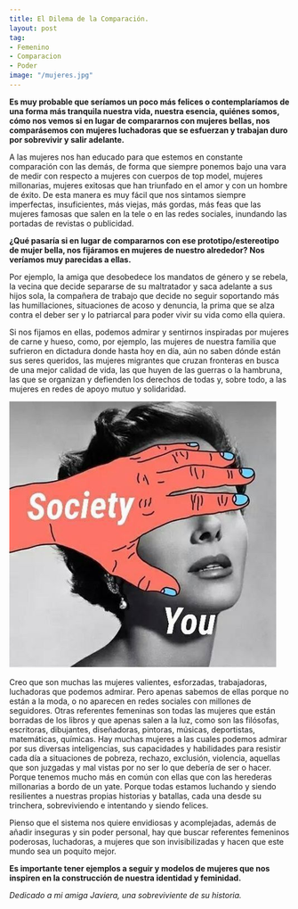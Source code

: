 ```yaml
---
title: El Dilema de la Comparación.
layout: post
tag:
- Femenino
- Comparacion
- Poder
image: "/mujeres.jpg"
---
```


**Es muy probable que seríamos un poco más felices o contemplaríamos de una forma más tranquila nuestra vida, nuestra esencia, quiénes somos, cómo nos vemos si en lugar de compararnos con mujeres bellas, nos comparásemos con mujeres luchadoras que se esfuerzan y trabajan duro por sobrevivir y salir adelante.**

A las mujeres nos han educado para que estemos en constante comparación con las demás, de forma que siempre ponemos bajo una vara de medir con respecto a mujeres con cuerpos de top model, mujeres millonarias, mujeres exitosas que han triunfado en el amor y con un hombre de éxito. De esta manera es muy fácil que nos sintamos siempre imperfectas, insuficientes, más viejas, más gordas, más feas que las mujeres famosas que salen en la tele o en las redes sociales, inundando las portadas de revistas o publicidad.

**¿Qué pasaría si en lugar de compararnos con ese prototipo/estereotipo de mujer bella, nos fijáramos en mujeres de nuestro alrededor? Nos veríamos muy parecidas a ellas.**

Por ejemplo, la amiga que desobedece los mandatos de género y se rebela, la vecina que decide separarse de su maltratador y saca adelante a sus hijos sola, la compañera de trabajo que decide no seguir soportando más las humillaciones, situaciones de acoso y denuncia, la prima que se alza contra el deber ser y lo patriarcal para poder vivir su vida como ella quiera.

Si nos fijamos en ellas, podemos admirar y sentirnos inspiradas por mujeres de carne y hueso, como, por ejemplo, las mujeres de nuestra familia que sufrieron en dictadura donde hasta hoy en día, aún no saben dónde están sus seres queridos, las mujeres migrantes que cruzan fronteras en busca de una mejor calidad de vida, las que huyen de las guerras o la hambruna, las que se organizan y defienden los derechos de todas y, sobre todo, a las mujeres en redes de apoyo mutuo y solidaridad.


![la sociedad que silencia a las mujeres](/sociedad.jpg)


Creo que son muchas las mujeres valientes, esforzadas, trabajadoras, luchadoras que podemos admirar. Pero apenas sabemos de ellas porque no están a la moda, o no aparecen en redes sociales con millones de seguidores. Otras referentes femeninas son todas las mujeres que están borradas de los libros y que apenas salen a la luz, como son las filósofas, escritoras, dibujantes, diseñadoras, pintoras, músicas, deportistas, matemáticas, químicas. Hay muchas mujeres a las cuales podemos admirar por sus diversas inteligencias, sus capacidades y habilidades para resistir cada día a situaciones de pobreza, rechazo, exclusión, violencia, aquellas que son juzgadas y mal vistas por no ser lo que debería de ser o hacer. Porque tenemos mucho más en común con ellas que con las herederas millonarias a bordo de un yate. Porque todas estamos luchando y siendo resilientes a nuestras propias historias y batallas, cada una desde su trinchera, sobreviviendo e intentando y siendo felices.

Pienso que el sistema nos quiere envidiosas y acomplejadas, además de añadir inseguras y sin poder personal, hay que buscar referentes femeninos poderosas, luchadoras, a mujeres que son invisibilizadas y hacen que este mundo sea un poquito mejor.

**Es importante tener ejemplos a seguir y modelos de mujeres que nos inspiren en la construcción de nuestra identidad y feminidad.**





*Dedicado a mi amiga Javiera, una sobreviviente de su historia.*
